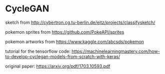 # CycleGAN

sketch from http://cybertron.cg.tu-berlin.de/eitz/projects/classifysketch/

pokemon sprites from https://github.com/PokeAPI/sprites

pokemon artworks from https://www.kaggle.com/abcsds/pokemon

tutorial for the tensorflow code: https://machinelearningmastery.com/how-to-develop-cyclegan-models-from-scratch-with-keras/

original paper: https://arxiv.org/pdf/1703.10593.pdf
